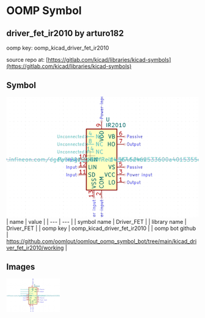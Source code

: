 # OOMP Symbol  
## driver_fet_ir2010  by arturo182  
  
oomp key: oomp_kicad_driver_fet_ir2010  
  
source repo at: [https://gitlab.com/kicad/libraries/kicad-symbols](https://gitlab.com/kicad/libraries/kicad-symbols)  
## Symbol  
  
[![working.png](working_600.png)](working.png)  
| name | value | 
| --- | --- | 
| symbol name | Driver_FET | 
| library name | Driver_FET | 
| oomp key | oomp_kicad_driver_fet_ir2010 | 
| oomp bot github | https://github.com/oomlout/oomlout_oomp_symbol_bot/tree/main/kicad_driver_fet_ir2010/working | 
## Images  
  
[![working.png](working_140.png)](working.png)  

